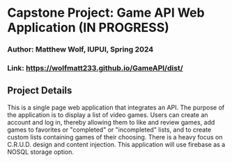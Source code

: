 # Capstone Project: Game API Web Application (IN PROGRESS)

### Author: Matthew Wolf, IUPUI, Spring 2024

### Link: https://wolfmatt233.github.io/GameAPI/dist/

## Project Details

This is a single page web application that integrates an API. The purpose of the application is to display a list of video games. Users can create an account and log in, thereby allowing them to like and review games, add games to favorites or "completed" or "incompleted" lists, and to create custom lists containing games of their choosing. There is a heavy focus on C.R.U.D. design and content injection. This application will use firebase as a NOSQL storage option.
